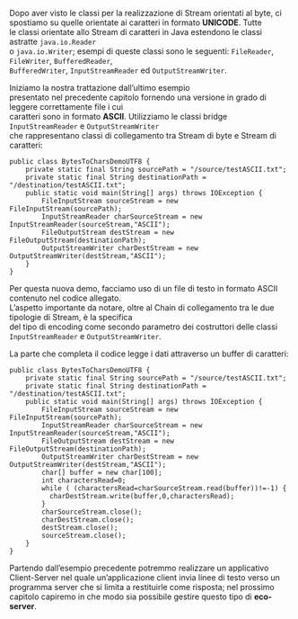 Dopo aver visto le classi per la realizzazione di Stream orientati al byte, ci spostiamo su quelle orientate ai caratteri in formato **UNICODE**. Tutte  
le classi orientate allo Stream di caratteri in Java estendono le classi astratte `java.io.Reader`  
o `java.io.Writer`; esempi di queste classi sono le seguenti: `FileReader`, `FileWriter`, `BufferedReader`,  
`BufferedWriter`, `InputStreamReader` ed `OutputStreamWriter`.

Iniziamo la nostra trattazione dall’ultimo esempio  
presentato nel precedente capitolo fornendo una versione in grado di leggere correttamente file i cui  
caratteri sono in formato **ASCII**. Utilizziamo le classi bridge `InputStreamReader` e `OutputStreamWriter`  
che rappresentano classi di collegamento tra Stream di byte e Stream di caratteri:

```
public class BytesToCharsDemoUTF8 {
	private static final String sourcePath = "/source/testASCII.txt";
	private static final String destinationPath = "/destination/testASCII.txt";
	public static void main(String[] args) throws IOException {
        FileInputStream sourceStream = new FileInputStream(sourcePath);
        InputStreamReader charSourceStream = new InputStreamReader(sourceStream,"ASCII");
        FileOutputStream destStream = new FileOutputStream(destinationPath);
        OutputStreamWriter charDestStream = new OutputStreamWriter(destStream,"ASCII");
	}
}
```

Per questa nuova demo, facciamo uso di un file di testo in formato ASCII contenuto nel codice allegato.  
L’aspetto importante da notare, oltre al Chain di collegamento tra le due tipologie di Stream, è la specifica  
del tipo di encoding come secondo parametro dei costruttori delle classi `InputStreamReader` e `OutputStreamWriter`.

La parte che completa il codice legge i dati attraverso un buffer di caratteri:

```
public class BytesToCharsDemoUTF8 {
	private static final String sourcePath = "/source/testASCII.txt";
	private static final String destinationPath = "/destination/testASCII.txt";
	public static void main(String[] args) throws IOException {
        FileInputStream sourceStream = new FileInputStream(sourcePath);
        InputStreamReader charSourceStream = new InputStreamReader(sourceStream,"ASCII");
        FileOutputStream destStream = new FileOutputStream(destinationPath);
        OutputStreamWriter charDestStream = new OutputStreamWriter(destStream,"ASCII");
        char[] buffer = new char[100];
        int charactersRead=0;
        while ( (charactersRead=charSourceStream.read(buffer))!=-1) {
          charDestStream.write(buffer,0,charactersRead);
        }
     	charSourceStream.close();
        charDestStream.close();
        destStream.close();
        sourceStream.close();
	}
}
```

Partendo dall’esempio precedente potremmo realizzare un applicativo Client-Server nel quale un’applicazione client invia linee di testo verso un programma server che si limita a restituirle come risposta; nel prossimo capitolo capiremo in che modo sia possibile gestire questo tipo di **eco-server**.